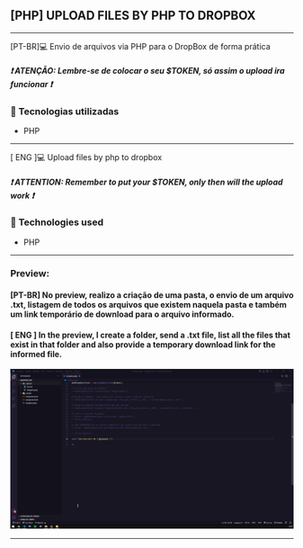 ## [PHP] UPLOAD FILES BY PHP TO DROPBOX </h2>
<hr>
[PT-BR]💻 Envio de arquivos via PHP para o DropBox de forma prática

<h5>❗ ATENÇÃO: Lembre-se de colocar  o seu $TOKEN, só assim o upload ira funcionar ❗</h5>

<h3>🚀 Tecnologias utilizadas </h3>
<ul>
  <li> PHP </li>
</ul>

<hr>
[ ENG ]💻 Upload files by php to dropbox

<h5>❗ ATTENTION: Remember to put your $TOKEN, only then will the upload work ❗</h5>

<h3>🚀 Technologies used </h3>
<ul>
  <li> PHP </li>
</ul>

<hr>
<h3>Preview:</h3>
<h4>[PT-BR] No preview, realizo a criação de uma pasta, o envio de um arquivo .txt, listagem de todos os arquivos que existem naquela pasta e também um link temporário de download para o arquivo informado.</h4>
<h4>[ ENG ] In the preview, I create a folder, send a .txt file, list all the files that exist in that folder and also provide a temporary download link for the informed file.</h4>
<img src="./preview/preview.gif">
<hr>

